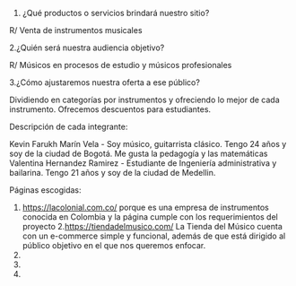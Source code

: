 1. ¿Qué productos o servicios brindará nuestro sitio?

R/ Venta de instrumentos musicales 


2.¿Quién será nuestra audiencia objetivo? 

R/ Músicos en procesos de estudio y músicos profesionales


3.¿Cómo ajustaremos nuestra oferta a ese público?

Dividiendo en categorías por instrumentos y ofreciendo lo mejor de cada instrumento.
Ofrecemos descuentos para estudiantes.

Descripción de cada integrante:

Kevin Farukh Marín Vela - Soy músico, guitarrista clásico. Tengo 24 años y soy de la ciudad de Bogotá. Me gusta la pedagogía y las matemáticas
Valentina Hernandez Ramirez - Estudiante de Ingeniería administrativa y bailarina. Tengo 21 años y soy de la ciudad de Medellin. 



Páginas escogidas:

1. https://lacolonial.com.co/ porque es una empresa de instrumentos conocida en Colombia y la página cumple con los requerimientos del proyecto
2.https://tiendadelmusico.com/ La Tienda del Músico cuenta con un e-commerce simple y funcional, además de que está dirigido al público objetivo en el que nos queremos enfocar. 
3.
4.
5.
